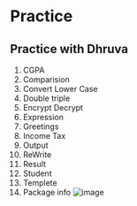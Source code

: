 # Practice
## Practice with Dhruva
1. CGPA
2. Comparision
3. Convert Lower Case
4. Double triple
5. Encrypt Decrypt
6. Expression
7. Greetings
8. Income Tax
9. Output
10. ReWrite
11. Result
12. Student
13. Templete
14. Package info
![image](https://user-images.githubusercontent.com/122305929/225330380-1c79ce15-ba95-4a5f-9f1e-6bb108cb4005.png)
